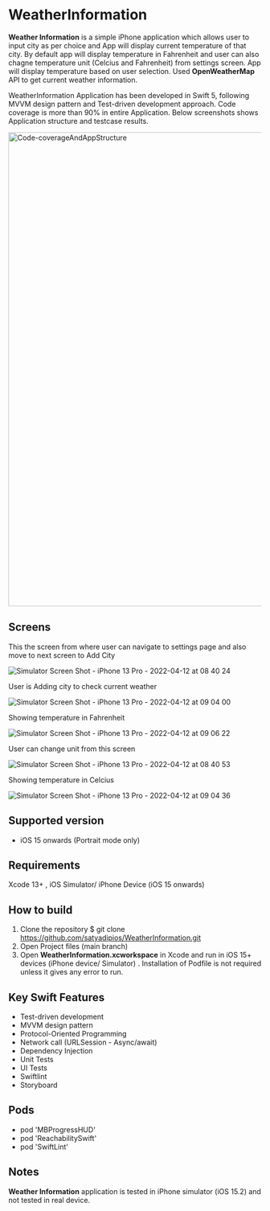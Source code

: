 # WeatherInformation

**Weather Information** is a simple iPhone application which allows user to input city as per choice and App will display current temperature of that city. By default app will display temperature in Fahrenheit and user can also chagne temperature unit (Celcius and Fahrenheit) from settings screen. App will display temperature based on user selection. Used **OpenWeatherMap** API to get current weather information. 

WeatherInformation Application has been developed in Swift 5, following MVVM design pattern and Test-driven development approach. Code coverage is more than 90% in entire Application. Below screenshots shows Application structure and testcase results. 

<img width="943" alt="Code-coverageAndAppStructure" src="https://user-images.githubusercontent.com/103358766/162612049-928dbacb-d20c-4171-a135-67cd37102bde.png">

## Screens 

This the screen from where user can navigate to settings page and also move to next screen to Add City 

![Simulator Screen Shot - iPhone 13 Pro - 2022-04-12 at 08 40 24](https://user-images.githubusercontent.com/103365162/162876664-6f5c214a-4ce5-47de-8f7b-58035959db08.png)

 User is Adding city to check current weather

![Simulator Screen Shot - iPhone 13 Pro - 2022-04-12 at 09 04 00](https://user-images.githubusercontent.com/103365162/162876726-664fcb8f-b5e2-4e8d-a9de-de46153600d5.png)

Showing temperature in Fahrenheit 
 
![Simulator Screen Shot - iPhone 13 Pro - 2022-04-12 at 09 06 22](https://user-images.githubusercontent.com/103365162/162876772-1d58d0c8-38b5-463d-a693-5abb74380f01.png)

 User can change unit from this screen 
 
![Simulator Screen Shot - iPhone 13 Pro - 2022-04-12 at 08 40 53](https://user-images.githubusercontent.com/103365162/162876512-ffe55bc8-011c-46b5-b49c-727aab6db443.png)

 Showing temperature in Celcius
 
![Simulator Screen Shot - iPhone 13 Pro - 2022-04-12 at 09 04 36](https://user-images.githubusercontent.com/103365162/162876811-f33c4669-5d5f-473e-9b98-1fc0d78d315c.png)


## Supported version
- iOS 15 onwards  (Portrait mode only)

## Requirements
 Xcode 13+ , iOS Simulator/ iPhone Device (iOS 15 onwards) 

## How to build

1) Clone the repository
$ git clone https://github.com/satyadipios/WeatherInformation.git
2) Open Project files (main branch)
3) Open **WeatherInformation.xcworkspace** in Xcode and run in iOS 15+ devices (iPhone device/ Simulator) . Installation of Podfile is not required unless it gives any error to run. 

## Key Swift Features  
* Test-driven development 
* MVVM design pattern 
* Protocol-Oriented Programming 
* Network call (URLSession - Async/await)
* Dependency Injection
* Unit Tests
* UI Tests
* Swiftlint
* Storyboard 

## Pods 

  * pod 'MBProgressHUD'
  * pod 'ReachabilitySwift'
  * pod 'SwiftLint'
  

## Notes 
**Weather Information** application is tested in iPhone simulator (iOS 15.2) and not tested in real device. 
